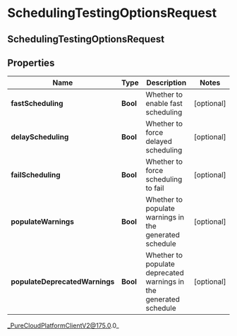 # SchedulingTestingOptionsRequest

## SchedulingTestingOptionsRequest

## Properties

|Name | Type | Description | Notes|
|------------ | ------------- | ------------- | -------------|
| **fastScheduling** | **Bool** | Whether to enable fast scheduling | [optional] |
| **delayScheduling** | **Bool** | Whether to force delayed scheduling | [optional] |
| **failScheduling** | **Bool** | Whether to force scheduling to fail | [optional] |
| **populateWarnings** | **Bool** | Whether to populate warnings in the generated schedule | [optional] |
| **populateDeprecatedWarnings** | **Bool** | Whether to populate deprecated warnings in the generated schedule | [optional] |



_PureCloudPlatformClientV2@175.0.0_
